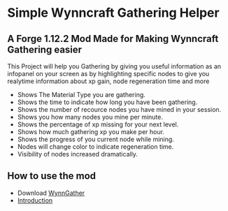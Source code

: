 # Simple Wynncraft Gathering Helper

## A Forge 1.12.2 Mod Made for Making Wynncraft Gathering easier

This Project will help you Gathering by giving you useful information as an infopanel on your screen as by highlighting specific nodes to give you realytime information about xp gain, node regeneration time and more

* Shows The Material Type you are gathering.
* Shows the time to indicate how long you have been gathering.
* Shows the number of recource nodes you have mined in your session.
* Shows you how many nodes you mine per minute.
* Shows the percentage of xp missing for your next level.
* Shows how much gathering xp you make per hour.
* Shows the progress of you current node while mining.
* Nodes will change color to indicate regeneration time.
* Visibility of nodes increased dramatically.

## How to use the mod
* Download [WynnGather]("https://github.com/Janx71/WynnGather/releases/download/Wynncraft/Wynngather.jar")
* <a href="https://github.com/Janx71/WynnGather/releases/download/Wynncraft/Wynngather.jar" target="_blank">Introduction</a>

